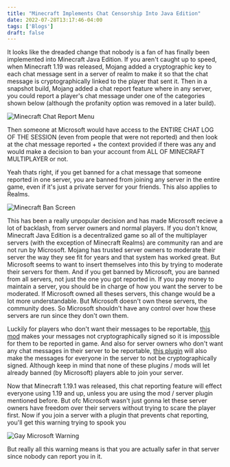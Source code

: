 ```yaml
---
title: "Minecraft Implements Chat Censorship Into Java Edition"
date: 2022-07-28T13:17:46-04:00
tags: ['Blogs']
draft: false
---
```


It looks like the dreaded change that nobody is a fan of has finally been implemented into Minecraft Java Edition. If you aren't caught up to speed, when Minecraft 1.19 was released, Mojang added a cryptographic key to each chat message sent in a server of realm to make it so that the chat message is cryptographically linked to the player that sent it. Then in a snapshot build, Mojang added a chat report feature where in any server, you could report a player's chat message under one of the categories shown below (although the profanity option was removed in a later build).

![Minecraft Chat Report Menu](/minecraftchatreportoptions.png)

Then someone at Microsoft would have access to the ENTIRE CHAT LOG OF THE SESSION (even from people that were not reported) and then look at the chat message reported + the context provided if there was any and would make a decision to ban your account from ALL OF MINECRAFT MULTIPLAYER or not.

Yeah thats right, if you get banned for a chat message that someone reported in one server, you are banned from joining any server in the entire game, even if it's just a private server for your friends. This also applies to Realms.

![Minecraft Ban Screen](/minecraftban.jpg)

This has been a really unpopular decision and has made Microsoft recieve a lot of backlash, from server owners and normal players. If you don't know, Minecraft Java Edition is a decentralized game so all of the multiplayer servers (with the exception of Minecraft Realms) are community ran and are not run by Microsoft. Mojang has trusted server owners to moderate their server the way they see fit for years and that system has worked great. But Microsoft seems to want to insert themselves into this by trying to moderate their servers for them. And if you get banned by Microsoft, you are banned from all servers, not just the one you got reported in. If you pay money to maintain a server, you should be in charge of how you want the server to be moderated. If Microsoft owned all theses servers, this change would be a lot more understandable. But Microsoft doesn't own these servers, the community does. So Microsoft shouldn't have any control over how these servers are run since they don't own them.

Luckily for players who don't want their messages to be reportable, [this mod](https://www.curseforge.com/minecraft/mc-mods/no-chat-reports) makes your messages not cryptographically signed so it is impossible for them to be reported in game. And also for server owners who don't want any chat messages in their server to be reportable, [this plugin](https://github.com/V1nc3ntWasTaken/NoEncryption/releases/) will also make the messages for everyone in the server to not be cryptographically signed. Although keep in mind that none of these plugins / mods will let already banned (by Microsoft) players able to join your server.

Now that Minecraft 1.19.1 was released, this chat reporting feature will effect everyone using 1.19 and up, unless you are using the mod / server plugin mentioned before. But ofc Microsoft wasn't just gonna let these server owners have freedom over their servers without trying to scare the player first. Now if you join a server with a plugin that prevents chat reporting, you'll get this warning trying to spook you

![Gay Microsoft Warning](/microsoftmoment.jpeg)

But really all this warning means is that you are actually safer in that server since nobody can report you in it.

<div id="cusdis_thread"
  data-host="https://cusdis.com"
  data-app-id="5ae39b70-fc22-4616-8a54-5b800e15a5d5"
  data-page-id="10"
  data-page-url="https://censtek.net/microsoft-implements-chat-censorship"
  data-page-title="Minecraft Implements Chat Censorship Into Java Edition"
></div>
<script async defer src="https://cusdis.com/js/cusdis.es.js"></script>
